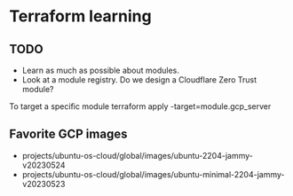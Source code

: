 # Terraform learning

## TODO
- Learn as much as possible about modules.
- Look at a module registry. Do we design a Cloudflare Zero Trust module?


To target a specific module
terraform apply -target=module.gcp_server

## Favorite GCP images
- projects/ubuntu-os-cloud/global/images/ubuntu-2204-jammy-v20230524
- projects/ubuntu-os-cloud/global/images/ubuntu-minimal-2204-jammy-v20230523